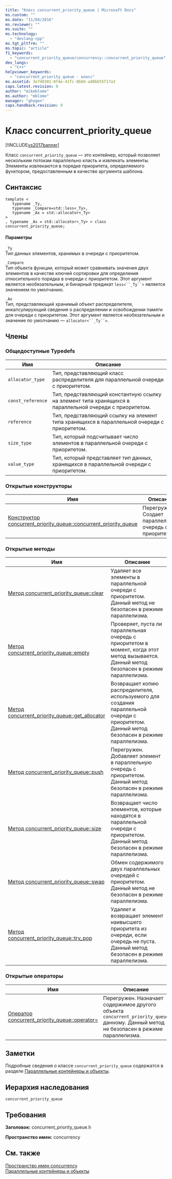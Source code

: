 ```yaml
---
title: "Класс concurrent_priority_queue | Microsoft Docs"
ms.custom: ""
ms.date: "11/04/2016"
ms.reviewer: ""
ms.suite: ""
ms.technology: 
  - "devlang-cpp"
ms.tgt_pltfrm: ""
ms.topic: "article"
f1_keywords: 
  - "concurrent_priority_queue/concurrency::concurrent_priority_queue"
dev_langs: 
  - "C++"
helpviewer_keywords: 
  - "concurrent_priority_queue - класс"
ms.assetid: 3e740381-0f4e-41fc-8b66-ad0bb55f17a3
caps.latest.revision: 9
author: "mikeblome"
ms.author: "mblome"
manager: "ghogen"
caps.handback.revision: 9
---
```

# Класс concurrent_priority_queue
[!INCLUDE[vs2017banner](../../../assembler/inline/includes/vs2017banner.md)]

Класс `concurrent_priority_queue` — это контейнер, который позволяет нескольким потокам параллельно класть и извлекать элементы.  Элементы извлекаются в порядке приоритета, определяемого функтором, предоставленным в качестве аргумента шаблона.  
  
## Синтаксис  
  
```  
template <  
   typename _Ty,  
   typename _Compare=std::less<_Ty>,  
   typename _Ax = std::allocator<_Ty>  
>  
, typename _Ax = std::allocator<_Ty> > class concurrent_priority_queue;  
```  
  
#### Параметры  
 `_Ty`  
 Тип данных элементов, хранимых в очереди с приоритетом.  
  
 `_Compare`  
 Тип объекта функции, который может сравнивать значения двух элементов в качестве ключей сортировки для определения относительного порядка в очереди с приоритетом.  Этот аргумент является необязательным, и бинарный предикат `less<``_Ty``>` является значением по умолчанию.  
  
 `_Ax`  
 Тип, представляющий хранимый объект распределителя, инкапсулирующий сведения о распределении и освобождении памяти для очереди с приоритетом.  Этот аргумент является необязательным и значение по умолчанию — `allocator<``_Ty``>`.  
  
## Члены  
  
### Общедоступные Typedefs  
  
|Имя|Описание|  
|---------|--------------|  
|`allocator_type`|Тип, представляющий класс распределителя для параллельной очереди с приоритетом.|  
|`const_reference`|Тип, представляющий константную ссылку на элемент типа хранящихся в параллельной очереди с приоритетом.|  
|`reference`|Тип, представляющий ссылку на элемент типа хранящихся в параллельной очереди с приоритетом.|  
|`size_type`|Тип, который подсчитывает число элементов в параллельной очереди с приоритетом.|  
|`value_type`|Тип, который представляет тип данных, хранящихся в параллельной очереди с приоритетом.|  
  
### Открытые конструкторы  
  
|Имя|Описание|  
|---------|--------------|  
|[Конструктор concurrent\_priority\_queue::concurrent\_priority\_queue](../Topic/concurrent_priority_queue::concurrent_priority_queue%20Constructor.md)|Перегружен.  Создает параллельную очередь с приоритетом.|  
  
### Открытые методы  
  
|Имя|Описание|  
|---------|--------------|  
|[Метод concurrent\_priority\_queue::clear](../Topic/concurrent_priority_queue::clear%20Method.md)|Удаляет все элементы в параллельной очереди с приоритетом.  Данный метод не безопасен в режиме параллелизма.|  
|[Метод concurrent\_priority\_queue::empty](../Topic/concurrent_priority_queue::empty%20Method.md)|Проверяет, пуста ли параллельная очередь с приоритетом в момент, когда этот метод вызывается.  Данный метод безопасен в режиме параллелизма.|  
|[Метод concurrent\_priority\_queue::get\_allocator](../Topic/concurrent_priority_queue::get_allocator%20Method.md)|Возвращает копию распределителя, используемого для создания параллельной очереди с приоритетом.  Данный метод безопасен в режиме параллелизма.|  
|[Метод concurrent\_priority\_queue::push](../Topic/concurrent_priority_queue::push%20Method.md)|Перегружен.  Добавляет элемент в параллельную очередь с приоритетом.  Данный метод безопасен в режиме параллелизма.|  
|[Метод concurrent\_priority\_queue::size](../Topic/concurrent_priority_queue::size%20Method.md)|Возвращает число элементов, которые находятся в параллельной очереди с приоритетом.  Данный метод безопасен в режиме параллелизма.|  
|[Метод concurrent\_priority\_queue::swap](../Topic/concurrent_priority_queue::swap%20Method.md)|Обмен содержимого двух параллельных очередей с приоритетом.  Данный метод не безопасен в режиме параллелизма.|  
|[Метод concurrent\_priority\_queue::try\_pop](../Topic/concurrent_priority_queue::try_pop%20Method.md)|Удаляет и возвращает элемент наивысшего приоритета из очереди, если очередь не пуста.  Данный метод безопасен в режиме параллелизма.|  
  
### Открытые операторы  
  
|Имя|Описание|  
|---------|--------------|  
|[Оператор concurrent\_priority\_queue::operator\=](../Topic/concurrent_priority_queue::operator=%20Operator.md)|Перегружен.  Назначает содержимое другого объекта `concurrent_priority_queue` данному.  Данный метод не безопасен в режиме параллелизма.|  
  
## Заметки  
 Подробные сведения о классе `concurrent_priority_queue` содержатся в разделе [Параллельные контейнеры и объекты](../../../parallel/concrt/parallel-containers-and-objects.md).  
  
## Иерархия наследования  
 `concurrent_priority_queue`  
  
## Требования  
 **Заголовок:** concurrent\_priority\_queue.h  
  
 **Пространство имен:** concurrency  
  
## См. также  
 [Пространство имен concurrency](../../../parallel/concrt/reference/concurrency-namespace.md)   
 [Параллельные контейнеры и объекты](../../../parallel/concrt/parallel-containers-and-objects.md)